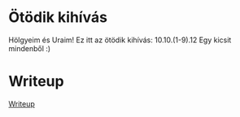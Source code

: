 # Ötödik kihívás

Hölgyeim és Uraim! Ez itt az ötödik kihívás: 10.10.(1-9).12
Egy kicsit mindenből :)

# Writeup

[Writeup](WRITEUP.md)
